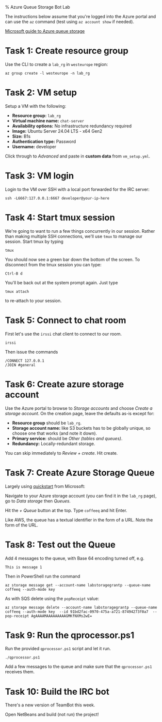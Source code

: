 % Azure Queue Storage Bot Lab

The instructions below assume that you're logged into the Azure portal and can use the `az` command (test using `az account show` if needed).

[Microsoft guide to Azure queue storage](https://learn.microsoft.com/en-us/azure/storage/queues/storage-queues-introduction)


# Task 1: Create resource group

Use the CLI to create a `lab_rg` in `westeurope` region:

	az group create -l westeurope -n lab_rg
	

# Task 2: VM setup

Setup a VM with the following:

- **Resource group:** `lab_rg`
- **Virtual machine name:** `chat-server`
- **Availability options:** No infrastructure redundancy required
- **Image:** Ubuntu Server 24.04 LTS - x64 Gen2
- **Size:** B1s
- **Authentication type:** Password
- **Username:** developer

Click through to *Advanced* and paste in **custom data** from `vm_setup.yml`. 


# Task 3: VM login

Login to the VM over SSH with a local port forwarded for the IRC server: 

	ssh -L6667:127.0.0.1:6667 developer@your-ip-here 


# Task 4: Start tmux session

We're going to want to run a few things concurrently in our session.
Rather than making multiple SSH connections, we'll use `tmux` to manage our session.
Start tmux by typing

	tmux
	
You should now see a green bar down the bottom of the screen.
To disconnect from the tmux session you can type:

	Ctrl-B d
	
You'll be back out at the system prompt again.
Just type

	tmux attach

to re-attach to your session.


# Task 5: Connect to chat room

First let's use the `irssi` chat client to connect to our room.

	irssi
	
Then issue the commands

	/CONNECT 127.0.0.1
	/JOIN #general
	

# Task 6: Create azure storage account

Use the Azure portal to browse to *Storage accounts* and choose *Create a storage account*. 
On the creation page, leave the defaults as-is except for:

- **Resource group** should be `lab_rg`. 
- **Storage account name:** like S3 buckets has to be globally unique, so choose one that works (and note it down).
- **Primary service:** should be *Other (tables and queues)*.
- **Redundancy:** Locally-redundant storage.

You can skip immediately to *Review + create*.
Hit create.


# Task 7: Create Azure Storage Queue

Largely using [quickstart](https://learn.microsoft.com/en-us/azure/storage/queues/storage-quickstart-queues-portal) from Microsoft:

Navigate to your Azure storage account (you can find it in the `lab_rg` page), go to *Data storage* then *Queues*.

Hit the *+ Queue* button at the top.
Type `coffeeq` and hit Enter.

Like AWS, the queue has a textual identifier in the form of a URL.
Note the form of the URL.


# Task 8: Test out the Queue

Add 4 messages to the queue, with Base 64 encoding turned off, e.g.

	This is message 1
	
Then in PowerShell run the command

	az storage message get --account-name labstoragegrantp --queue-name coffeeq --auth-mode key
	
As with SQS delete using the `popReceipt` value:

	az storage message delete --account-name labstoragegrantp --queue-name coffeeq --auth-mode key  --id 91bd2fac-0970-475a-a721-87494273f0a7  --pop-receipt AgAAAAMAAAAAAAAAGMKfNXMs2wE=
	
	
# Task 9: Run the qprocessor.ps1

Run the provided `qprocessor.ps1` script and let it run.

	./qprocessor.ps1
	
Add a few messages to the queue and make sure that the `qprocessor.ps1` receives them.


# Task 10: Build the IRC bot

There's a new version of TeamBot this week.

Open NetBeans and build (not run) the project!


